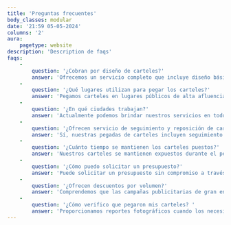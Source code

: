 ```yaml
---
title: 'Preguntas frecuentes'
body_classes: modular
date: '21:59 05-05-2024'
columns: '2'
aura:
    pagetype: website
description: 'Description de faqs'
faqs:
    -
        question: '¿Cobran por diseño de carteles?'
        answer: 'Ofrecemos un servicio completo que incluye diseño básico de carteles a un módico precio. Si requiere diseños más elaborados, podemos presupuestar diseños más personalizados.'
    -
        question: '¿Qué lugares utilizan para pegar los carteles?'
        answer: 'Pegamos carteles en lugares públicos de alta afluencia como paradas de autobús, calles comerciales, estaciones de metro, entre otros.'
    -
        question: '¿En qué ciudades trabajan?'
        answer: 'Actualmente podemos brindar nuestros servicios en todo el territorio nacional siendo las principales ciudades como Madrid, Barcelona, Valencia o Sevilla en las que tenemos mayor presencia.'
    -
        question: '¿Ofrecen servicio de seguimiento y reposición de carteles?'
        answer: 'Sí, nuestras pegadas de carteles incluyen seguimiento y reposición de los carteles dañados o tapados durante el periodo de exhibición contratado.'
    -
        question: '¿Cuánto tiempo se mantienen los carteles puestos?'
        answer: 'Nuestros carteles se mantienen expuestos durante el periodo acordado, que normalmente va de 2 semanas a un mes.'
    -
        question: '¿Cómo puedo solicitar un presupuesto?'
        answer: 'Puede solicitar un presupuesto sin compromiso a través de nuestro [formulario de contacto](/contact?target=_blank). Indique la ciudad, número de carteles y periodo deseado y nos pondremos en contacto con usted a la mayor brevedad posible. También puede llamar al teléfono 91 306 29 22.'
    -
        question: '¿Ofrecen descuentos por volumen?'
        answer: 'Comprendemos que las campañas publicitarias de gran envergadura requieren un presupuesto considerable. Por ello, ofrecemos descuentos por volumen para clientes que contraten una cantidad significativa de carteles. Puede llamar al teléfono 91 305 29 22 para analizar su caso.'
    -
        question: '¿Cómo verifico que pegaron mis carteles? '
        answer: 'Proporcionamos reportes fotográficos cuando los necesite, tanto al inicio de la campaña, durante la misma o después de su finalización, para que pueda verificar la colocación de los carteles.'
---
```



